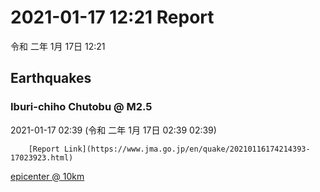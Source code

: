 # 2021-01-17 12:21 Report
令和 二年 1月 17日 12:21

## Earthquakes
### Iburi-chiho Chutobu @ M2.5
2021-01-17 02:39 (令和 二年 1月 17日 02:39 02:39)
  
        [Report Link](https://www.jma.go.jp/en/quake/20210116174214393-17023923.html)  
[epicenter @ 10km](https://www.google.com/maps/place/42°30'00%22+141°06'00%22/@42.5,141.1,17z/data=!3m1!4b1!4m5!3m4!1s0x0:0x0!8m2!3d42.5!4d141.1)